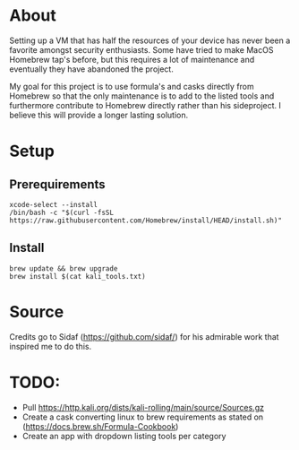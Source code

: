 # About
Setting up a VM that has half the resources of your device has never been a favorite amongst security enthusiasts. Some have tried to make MacOS Homebrew tap's before, but this requires a lot of maintenance and eventually they have abandoned the project.

My goal for this project is to use formula's and casks directly from Homebrew so that the only maintenance is to add to the listed tools and furthermore contribute to Homebrew directly rather than his sideproject. I believe this will provide a longer lasting solution.

# Setup
## Prerequirements
    xcode-select --install
    /bin/bash -c "$(curl -fsSL https://raw.githubusercontent.com/Homebrew/install/HEAD/install.sh)"

## Install
    brew update && brew upgrade
    brew install $(cat kali_tools.txt)

# Source
Credits go to Sidaf (https://github.com/sidaf/) for his admirable work that inspired me to do this.


# TODO:
* Pull https://http.kali.org/dists/kali-rolling/main/source/Sources.gz
* Create a cask converting linux to brew requirements as stated on (https://docs.brew.sh/Formula-Cookbook)
* Create an app with dropdown listing tools per category


